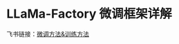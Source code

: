 # LLaMa-Factory 微调框架详解

飞书链接：[微调方法&训练方法](https://ocn0rzavg83t.feishu.cn/wiki/K5FvwhhRqi7A0Fkv4IGcEKxznRh)